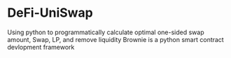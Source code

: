 # DeFi-UniSwap
Using python to programmatically calculate optimal one-sided swap amount, Swap, LP, and remove liquidity
Brownie is a python smart contract devlopment framework
